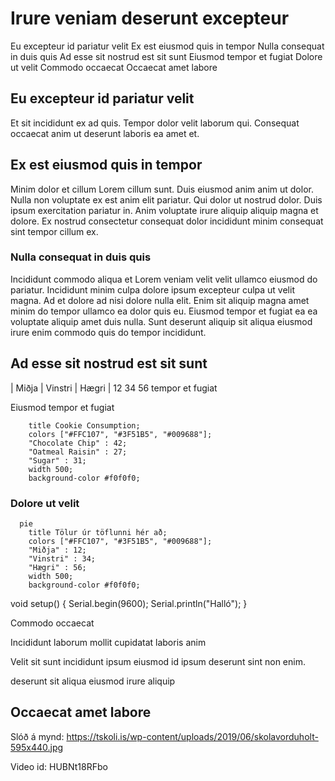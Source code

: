 <script src="https://cdn.jsdelivr.net/npm/mermaid/dist/mermaid.min.js"></script>

# Irure veniam deserunt excepteur

Eu excepteur id pariatur velit
Ex est eiusmod quis in tempor
Nulla consequat in duis quis
Ad esse sit nostrud est sit sunt
Eiusmod tempor et fugiat
Dolore ut velit
Commodo occaecat
Occaecat amet labore

## Eu excepteur id pariatur velit

Et sit incididunt ex ad quis. Tempor dolor velit laborum qui. Consequat occaecat anim ut deserunt laboris ea amet et.

## Ex est eiusmod quis in tempor

Minim dolor et cillum Lorem cillum sunt. Duis eiusmod anim anim ut dolor. Nulla non voluptate ex est anim elit pariatur. Qui dolor ut nostrud dolor. Duis ipsum exercitation pariatur in. Anim voluptate irure aliquip aliquip magna et dolore. Ex nostrud consectetur consequat dolor incididunt minim consequat sint tempor cillum ex.

### Nulla consequat in duis quis

Incididunt commodo aliqua et Lorem veniam velit velit ullamco eiusmod do pariatur. Incididunt minim culpa dolore ipsum excepteur culpa ut velit magna. Ad et dolore ad nisi dolore nulla elit. Enim sit aliquip magna amet minim do tempor ullamco ea dolor quis eu. Eiusmod tempor et fugiat ea ea voluptate aliquip amet duis nulla. Sunt deserunt aliquip sit aliqua eiusmod irure enim commodo quis do tempor incididunt.

## Ad esse sit nostrud est sit sunt

| Miðja | Vinstri | Hægri |
12  34  56
tempor  et  fugiat

Eiusmod tempor et fugiat

```mermaid
    title Cookie Consumption;
    colors ["#FFC107", "#3F51B5", "#009688"];
    "Chocolate Chip" : 42;
    "Oatmeal Raisin" : 27;
    "Sugar" : 31;
    width 500;
    background-color #f0f0f0;
```
### Dolore ut velit
```mermaid
  pie
    title Tölur úr töflunni hér að;
    colors ["#FFC107", "#3F51B5", "#009688"];
    "Miðja" : 12;
    "Vinstri" : 34;
    "Hægri" : 56;
    width 500;
    background-color #f0f0f0;
```

void setup() {
    Serial.begin(9600);
    Serial.println("Halló");
}

Commodo occaecat

Incididunt
laborum
mollit
cupidatat
laboris
anim

Velit sit sunt incididunt ipsum eiusmod id ipsum deserunt sint non enim.

deserunt
sit
aliqua
eiusmod
irure
aliquip

## Occaecat amet labore

Slóð á mynd: https://tskoli.is/wp-content/uploads/2019/06/skolavorduholt-595x440.jpg

Video id: HUBNt18RFbo